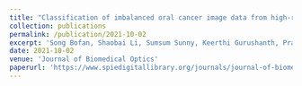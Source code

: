```yaml
---
title: "Classification of imbalanced oral cancer image data from high-risk population"
collection: publications
permalink: /publication/2021-10-02
excerpt: 'Song Bofan, Shaobai Li, Sumsum Sunny, Keerthi Gurushanth, Pramila Mendonca, Nirza Mukhia, Sanjana Patrick et al. "Classification of imbalanced oral cancer image data from high-risk population." Journal of biomedical optics 26, no. 10 (2021): 105001-105001.'
date: 2021-10-02
venue: 'Journal of Biomedical Optics'
paperurl: 'https://www.spiedigitallibrary.org/journals/journal-of-biomedical-optics/volume-26/issue-10/105001/Classification-of-imbalanced-oral-cancer-image-data-from-high-risk/10.1117/1.JBO.26.10.105001.full'
---
```


